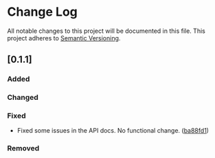 # Change Log

All notable changes to this project will be documented in this file.
This project adheres to [Semantic Versioning](http://semver.org/).

## [0.1.1]
### Added
### Changed
### Fixed

- Fixed some issues in the API docs.  No functional change.
  ([ba88fd1](https://github.com/asomers/mockall/commit/ba88fd19ccd1af7f882df43d6fc36019211d2893))

### Removed
